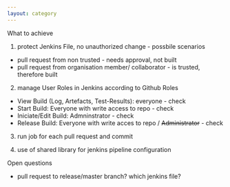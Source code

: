 ```yaml
---
layout: category
---
```


What to achieve

1. protect Jenkins File, no unauthorized change - possbile scenarios
* pull request  from non trusted - needs approval, not built
* pull request from organisation member/ collaborator -  is trusted, therefore built

2. manage User Roles in Jenkins according to Github Roles
* View Build (Log, Artefacts, Test-Results): everyone - check
* Start Build: Everyone with write access to repo - check
* Iniciate/Edit Build: Admninstrator - check
* Release Build: Everyone with write acces to repo / <s>Administrator</s> -  check

3. run job for each pull request and commit 

4. use of shared library for jenkins pipeline configuration

Open questions
 * pull request to release/master branch? which jenkins file? 


